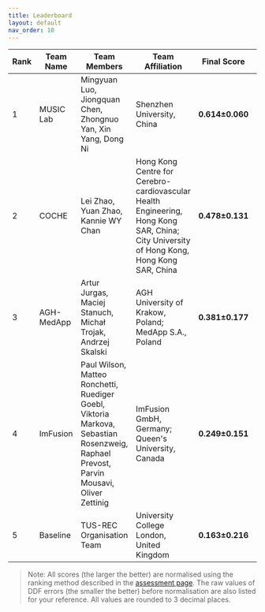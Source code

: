 ```yaml
---
title: Leaderboard
layout: default
nav_order: 10
---
```

| **Rank** | **Team Name** | **Team Members**                              | **Team Affiliation**                      | **Final Score** | **Global Score** | **Local Score** | **Pixel Score** | **Landmark Score** |     **GPE (mm)**      |     **GLE (mm)**      |     **LPE (mm)**     |     **LLE (mm)**     | **Run Time (s)** |
|----------|---------------|-----------------------------------------------|-------------------------------------------|-----------------|------------------|-----------------|-----------------|--------------------|------------------|------------------|-----------------|-----------------|------------------|
|  1   | MUSIC Lab  |                                      Mingyuan Luo, Jiongquan Chen, Zhongnuo Yan, Xin Yang, Dong Ni                                      |                                                        Shenzhen University, China                                                        | **0.614±0.060** | 0.622±0.104  | 0.607±0.035 | 0.633±0.056 |  0.596±0.072   | 9.894±3.269  | 8.116±3.018  | 0.142±0.017 | 0.119±0.017 | 18.889±31.595 |
|  2   |   COCHE    |                                                   Lei Zhao, Yuan Zhao, Kannie WY Chan                                                   | Hong Kong Centre for Cerebro-cardiovascular Health Engineering, Hong Kong SAR, China; City University of Hong Kong, Hong Kong SAR, China | **0.478±0.131** | 0.442±0.232  | 0.514±0.063 | 0.502±0.117 |  0.454±0.157   | 14.591±5.920 | 11.681±4.847 | 0.176±0.027 | 0.147±0.031 |  0.724±0.055  |
|  3   | AGH-MedApp |                                       Artur Jurgas, Maciej Stanuch, Michał Trojak, Andrzej Skalski                                      |                                          AGH University of Krakow, Poland; MedApp S.A., Poland                                           | **0.381±0.177** | 0.228±0.337  | 0.533±0.058 | 0.437±0.143 |  0.324±0.224   | 18.873±7.233 | 17.112±7.828 | 0.167±0.025 | 0.143±0.032 |  26.874±2.195 |
|  4   |  ImFusion  | Paul Wilson, Matteo Ronchetti, Ruediger Goebl, Viktoria Markova, Sebastian Rosenzweig, Raphael Prevost, Parvin Mousavi, Oliver Zettinig |                                            ImFusion GmbH, Germany; Queen's University, Canada                                            | **0.249±0.151** | 0.169±0.286  | 0.328±0.049 | 0.003±0.109 |  0.494±0.204   | 31.054±4.394 | 10.870±7.556 | 0.326±0.036 | 0.135±0.024 |  14.644±1.307  |
|  5   |  Baseline  |                                                        TUS-REC Organisation Team                                                        |                                                University College London, United Kingdom                                                 | **0.163±0.216** | -0.078±0.410 | 0.405±0.051 | 0.244±0.145 |  0.083±0.304   | 26.110±7.256 | 23.681±9.049 | 0.214±0.025 | 0.181±0.030 |  19.753±1.570 |

> Note: All scores (the larger the better) are normalised using the ranking method described in the <a href="https://github-pages.ucl.ac.uk/tus-rec-challenge/assessment.html#ranking-method" target="_blank">assessment page</a>. The raw values of DDF errors (the smaller the better) before normalisation are also listed for your reference. All values are rounded to 3 decimal places. 
